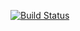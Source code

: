 [![Build Status](https://travis-ci.org/tpabahatp/matrix.svg?branch=master)](https://travis-ci.org/tpabahatp/matrix)
